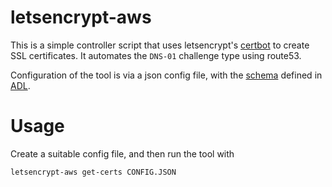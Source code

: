 # letsencrypt-aws

This is a simple controller script that uses letsencrypt's [certbot][]
to create SSL certificates. It automates the `DNS-01` challenge type
using route53.

Configuration of the tool is via a json config file, with the [schema][]
defined in [ADL][].

# Usage

Create a suitable config file, and then run the tool with

```
letsencrypt-aws get-certs CONFIG.JSON
```

[certbot]:https://certbot.eff.org/
[schema]:adl/config.adl
[ADL]:https://github.com/timbod7/adl
